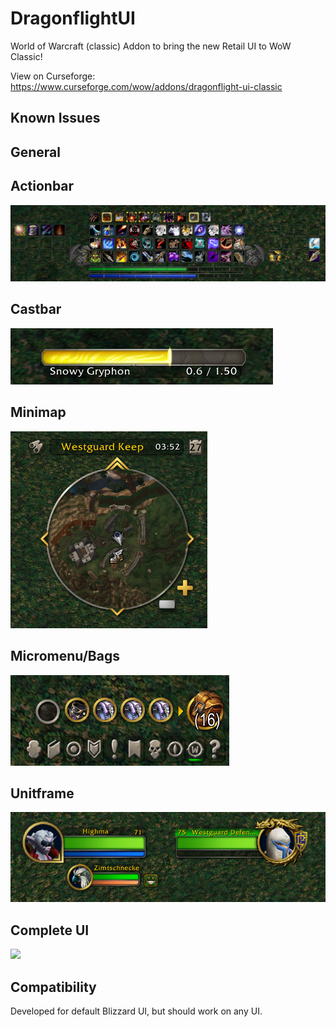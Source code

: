 # DragonflightUI
 
World of Warcraft (classic) Addon to bring the new Retail UI to WoW Classic!

View on Curseforge: https://www.curseforge.com/wow/addons/dragonflight-ui-classic


## Known Issues

## General



## Actionbar
![](<Screenshots/v2/Actionbar.png>)

## Castbar
![](<Screenshots/v2/Castbar.png>)

## Minimap
![](<Screenshots/v2/Minimap.png>)

## Micromenu/Bags
![](<Screenshots/v2/MicroMenu-Bag.png>)

## Unitframe
![](<Screenshots/v2/Unitframe.png>)


## Complete UI
![](<Screenshots/v2/CompleteUI.png>)



## Compatibility
Developed for default Blizzard UI, but should work on any UI.